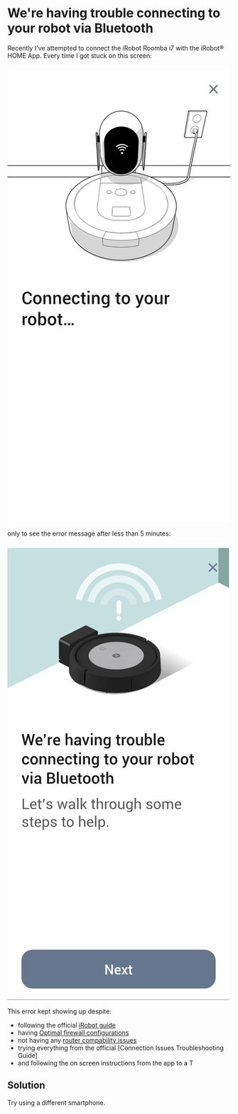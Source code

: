 # We're having trouble connecting to your robot via Bluetooth

Recently I've attempted to connect the iRobot Roomba i7 with the iRobot® HOME App. Every time I got stuck on this screen:

![error message](./img/connecting.png)

only to see the error message after less than 5 minutes:

![error message](./img/error.png)

This error kept showing up despite:

- following the official [iRobot guide]
- having [Optimal firewall configurations]
- not having any [router compability issues]
- trying everything from the official [Connection Issues Troubleshooting Guide]
- and following the on screen instructions from the app to a T

## Solution
Try using a different smartphone.



[iRobot guide]: <https://homesupport.irobot.com/s/article/17734>
[Optimal firewall configurations]: <https://homesupport.irobot.com/s/article/9025>
[router compability issues]: <https://homesupport.irobot.com/s/article/10657>
[router compability issues]: <https://homesupport.irobot.com/s/article/17735>

